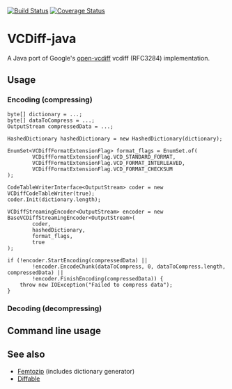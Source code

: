 [![Build Status](https://travis-ci.org/ehrmann/vcdiff-java.svg?branch=master)](https://travis-ci.org/ehrmann/vcdiff-java)
[![Coverage Status](https://coveralls.io/repos/github/ehrmann/vcdiff-java/badge.svg?branch=master)](https://coveralls.io/github/ehrmann/vcdiff-java?branch=master)

# VCDiff-java

A Java port of Google's [open-vcdiff](https://github.com/google/open-vcdiff) vcdiff (RFC3284) implementation.

## Usage
### Encoding (compressing)
```
byte[] dictionary = ...;
byte[] dataToCompress = ...;
OutputStream compressedData = ...;

HashedDictionary hashedDictionary = new HashedDictionary(dictionary);

EnumSet<VCDiffFormatExtensionFlag> format_flags = EnumSet.of(
        VCDiffFormatExtensionFlag.VCD_STANDARD_FORMAT,
        VCDiffFormatExtensionFlag.VCD_FORMAT_INTERLEAVED,
        VCDiffFormatExtensionFlag.VCD_FORMAT_CHECKSUM
);

CodeTableWriterInterface<OutputStream> coder = new VCDiffCodeTableWriter(true);
coder.Init(dictionary.length);

VCDiffStreamingEncoder<OutputStream> encoder = new BaseVCDiffStreamingEncoder<OutputStream>(
        coder,
        hashedDictionary,
        format_flags,
        true
);

if (!encoder.StartEncoding(compressedData) ||
        !encoder.EncodeChunk(dataToCompress, 0, dataToCompress.length, compressedData) ||
        !encoder.FinishEncoding(compressedData)) {
    throw new IOException("Failed to compress data");
}
```
### Decoding (decompressing)

## Command line usage


## See also
* [Femtozip](https://github.com/gtoubassi/femtozip) (includes dictionary generator)
* [Diffable](https://web.archive.org/web/20120301201412/http://code.google.com/p/diffable/)
